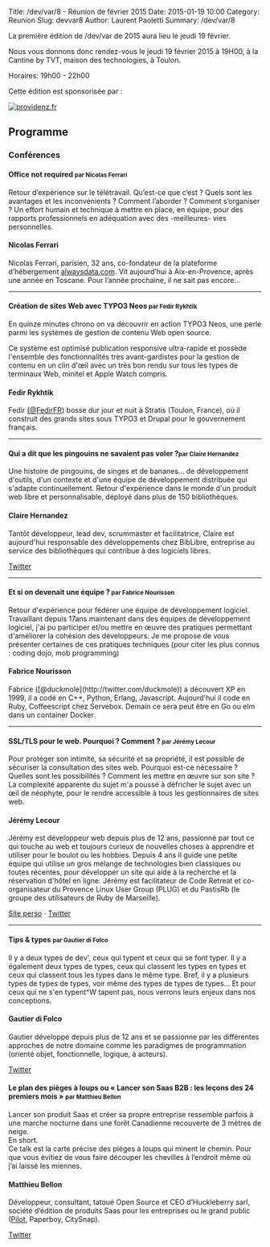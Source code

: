 Title: /dev/var/8 - Réunion de février 2015
Date: 2015-01-19 10:00
Category: Reunion
Slug: devvar8
Author: Laurent Paoletti
Summary: /dev/var/8


La première édition de /dev/var de 2015 aura lieu le jeudi 19 février.

Nous vous donnons donc rendez-vous le jeudi 19 février 2015 à 19H00, à la Cantine by TVT, maison des technologies, à Toulon.

Horaires: 19h00 - 22h00


Cette édition est sponsorisée par :

[![providenz.fr](/images/devvar8/providenz.png)](http://providenz.fr)


## Programme

### Conférences

####  Office not required <small>par Nicolas Ferrari</small>

 Retour d’expérience sur le télétravail.
Qu’est-ce que c’est ? Quels sont les avantages et les inconvénients ? Comment l’aborder ? Comment s’organiser ?
Un effort humain et technique à mettre en place, en équipe, pour des rapports professionnels en adéquation avec des -meilleures- vies personnelles.

<h4 class='subheader'>Nicolas Ferrari</h4>

Nicolas Ferrari, parisien, 32 ans, co-fondateur de la plateforme d’hébergement [alwaysdata.com](http://alwaysdata.com).
Vit aujourd’hui à Aix-en-Provence, après une année en Toscane. Pour l’année prochaine, il ne sait pas encore…

<hr>


####  Création de sites Web avec TYPO3 Neos <small>par Fedir Rykhtik</small>

En quinze minutes chrono on va découvrir en action TYPO3 Neos, une perle parmi les systèmes de gestion de contenu Web open source.

Ce système est optimisé publication responsive ultra-rapide et possède l'ensemble des fonctionnalités très avant-gardistes
pour la gestion de contenu en un clin d'œil avec un très bon rendu sur tous les types de terminaux Web, minitel et Apple Watch compris.

<h4 class='subheader'>Fedir Rykhtik</h4>

Fedir [(@FedirFR)](http://twitter.com/FedirFR) bosse dur jour et nuit à Stratis (Toulon, France), où il construit des grands sites sous TYPO3 et
Drupal pour le gouvernement français.


<hr>




#### Qui a dit que les pingouins ne savaient pas voler ?<small>par Claire Hernandez</small>


Une histoire de pingouins, de singes et de bananes...  de développement d'outils, d'un contexte et d'une équipe de
développement distribuée qui s'adapte continuellement. Retour d'expérience dans le monde d'un produit web libre et
personnalisable, déployé dans plus de 150 bibliothèques.

<h4 class='subheader'>Claire Hernandez</h4>

Tantôt développeur, lead dev, scrummaster et facilitatrice, Claire est aujourd'hui responsable des développements chez
 BibLibre, entreprise au service des bibliothèques qui contribue à des logiciels libres.

[Twitter](http://twitter.com/clrh)

<hr>

#### Et si on devenait une équipe ?<small> par Fabrice Nourisson </small>

Retour d'expérience pour fédérer une équipe de développement logiciel.
Travaillant depuis 17ans maintenant dans des équipes de développement
logiciel, j'ai pu participer et/ou mettre en œuvre des pratiques
permettant d'améliorer la cohésion des développeurs.
Je me propose de vous présenter certaines de ces pratiques techniques
(pour citer les plus connus : coding dojo, mob programming)

<h4 class='subheader'>Fabrice Nourisson</h4>
Fabrice  ([@duckmole](http://twitter.com/duckmole)) a découvert XP en 1999, il a codé en
C++, Python, Erlang, Javascript. Aujourd'hui il code en Ruby,
Coffeescript chez Servebox. Demain ce sera peut être en Go ou elm dans
un container Docker.

<hr>

#### SSL/TLS pour le web. Pourquoi ? Comment ? <small> par Jérémy Lecour </small>

Pour protéger son intimité, sa sécurité et sa propriété, il est
possible de sécuriser la consultation des sites web. Pourquoi est-ce
nécessaire ? Quelles sont les possibilités ? Comment les mettre en œuvre
sur son site ? La complexité apparente du sujet m'a poussé à défricher
le sujet avec un œil de néophyte, pour le rendre accessible à tous les
gestionnaires de sites web.

<h4 class='subheader'>Jérémy Lecour</h4>

Jérémy est développeur web depuis plus de 12 ans, passionné par tout
ce qui touche au web et toujours curieux de nouvelles choses à
apprendre et utiliser pour le boulot ou les hobbies. Depuis 4 ans il
guide une petite équipe qui utilise un gros mélange de technologies
bien classiques ou toutes récentes, pour développer un site qui aide à
la recherche et la réservation d'hôtel en ligne. Jérémy est
facilitateur de Code Retreat et co-organisateur du Provence Linux User
Group (PLUG) et du PastisRb (le groupe des utilisateurs de Ruby de
Marseille).

[Site perso](http://jeremy.wordpress.com) · [Twitter](http://twitter.com/jlecour)

<hr>

####  Tips & types <small>par Gautier di Folco</small>

Il y a deux types de dev', ceux qui typent et ceux qui se font typer.
Il y a également deux types de types, ceux qui classent les types en types et ceux qui classent tous les types dans le même type.
Bref, il y a plusieurs types de types de types, voir même des types de types de types...
Et pour ceux qui ne s'en typent^W tapent pas, nous verrons leurs enjeux dans nos conceptions.

<h4 class='subheader'>Gautier di Folco</h4>

Gautier développe depuis plus de 12 ans et se passionne par les différentes approches de notre domaine comme les paradigmes de programmation (orienté objet, fonctionnelle, logique, à acteurs).

[Twitter](http://twitter.com/gautier_difolco)


#### Le plan des pièges à loups ou « Lancer son Saas B2B : les leçons des 24 premiers mois » <small>par Matthieu Bellon</small>

Lancer son produit Saas et créer sa propre entreprise ressemble parfois à une marche nocturne dans une forêt Canadienne recouverte de 3 mètres de neige. <br>
En short.
<br>
Ce talk est la carte précise des pièges à loups qui minent le chemin. Pour que vous évitiez de vous faire découper les chevilles à l’endroit même où j’ai laissé les miennes.

<h4 class='subheader'>Matthieu Bellon</h4>

Développeur, consultant, tatoué Open Source et CEO d’Huckleberry sarl, société d’édition de produits Saas pour les entreprises ou le grand public ([Pilot](http://pilot.pm), Paperboy, CitySnap).

[Twitter](http://twitter.com/m_ripr)